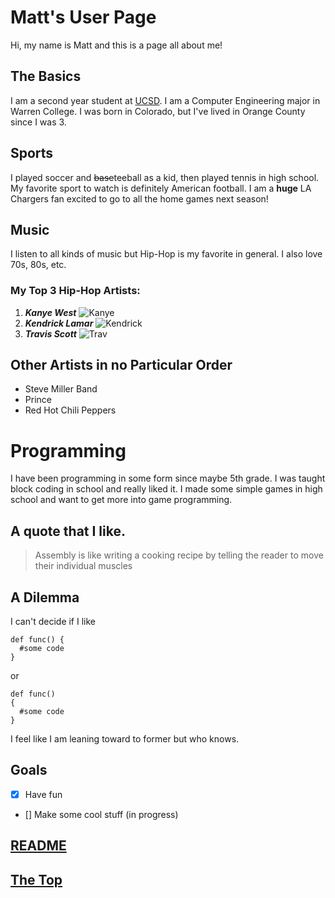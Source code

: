# Matt's User Page
Hi, my name is Matt and this is a page all about me!
## The Basics
I am a second year student at [UCSD](https://ucsd.edu/). I am a Computer Engineering major in Warren College. I was born in Colorado, but I've lived in Orange County since I was 3. 
## Sports
I played soccer and ~~base~~teeball as a kid, then played tennis in high school. My favorite sport to watch is definitely American football. I am a **huge** LA Chargers fan excited to go to all the home games next season!
## Music
I listen to all kinds of music but Hip-Hop is my favorite in general. I also love 70s, 80s, etc.

### My Top 3 Hip-Hop Artists:

1. ***Kanye West*** 
![Kanye](https://i.imgflip.com/41j06n.png?a475416)
2. ***Kendrick Lamar***
![Kendrick](https://i.redd.it/r5scq17olyry.jpg) 
3. ***Travis Scott***
![Trav](https://i.pinimg.com/736x/5d/6a/ef/5d6aef6f1513c5e4ff365e989e5c772c.jpg)


## Other Artists in no Particular Order
- Steve Miller Band
- Prince
- Red Hot Chili Peppers

# Programming
I have been programming in some form since maybe 5th grade. I was taught block coding in school and really liked it. I made some simple games in high school and want to get more into game programming.

## A quote that I like.

> Assembly is like writing a cooking recipe by telling the reader to move their individual muscles

## A Dilemma

I can't decide if I like 
```
def func() {
  #some code
}
```
or 
```
def func()
{
  #some code
}
```
I feel like I am leaning toward to former but who knows.


## Goals
- [x] Have fun
- [] Make some cool stuff (in progress)


## [README](README.md)

## [The Top](https://github.com/mattqgoldberg/MyUserPage/blob/main/index.md#matts-user-page)





